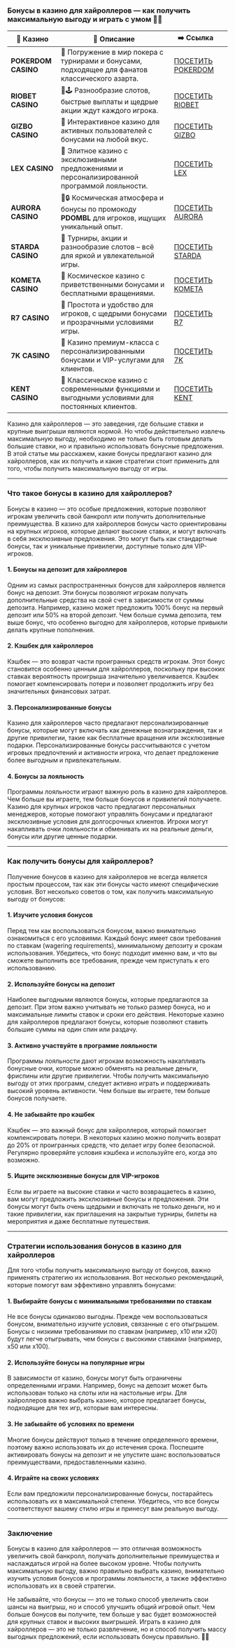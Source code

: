 ### Бонусы в казино для хайроллеров — как получить максимальную выгоду и играть с умом 💸🎰
| 🎰 Казино           | 📜 Описание                                                                                       | ➡️ Ссылка                                                                                          |   |
| ------------------- | ------------------------------------------------------------------------------------------------- | -------------------------------------------------------------------------------------------------- | - |
| **POKERDOM CASINO** | 🎲 Погружение в мир покера с турнирами и бонусами, подходящее для фанатов классического азарта.   | [ПОСЕТИТЬ POKERDOM](https://brandplay.link/FwVc4f)                                                 |   |
| **RIOBET CASINO**   | 🌟🕹️ Разнообразие слотов, быстрые выплаты и щедрые акции ждут каждого игрока.                    | [ПОСЕТИТЬ RIOBET](https://brandplay.link/TnjsxFvH)                                                 |   |
| **GIZBO CASINO**    | 🚀 Интерактивное казино для активных пользователей с бонусами на любой вкус.                      | [ПОСЕТИТЬ GIZBO](https://brandplay.link/rvzLrVLp)                                                  |   |
| **LEX CASINO**      | 🎰 Элитное казино с эксклюзивными предложениями и персонализированной программой лояльности.      | [ПОСЕТИТЬ LEX](https://brandplay.link/VMqNXPFs)                                                    |   |
| **AURORA CASINO**   | 🌌🔒 Космическая атмосфера и бонусы по промокоду **PDOMBL** для игроков, ищущих уникальный опыт. | [ПОСЕТИТЬ AURORA](https://10trafic-stat2.com/click/668546556bcc6313411604bc/6766/13031/subaccount) |   |
| **STARDA CASINO**   | 🌠 Турниры, акции и разнообразие слотов – всё для яркой и увлекательной игры.                     | [ПОСЕТИТЬ STARDA](https://brandplay.link/HDcDrxLk)                                                 |   |
| **KOMETA CASINO**   | 💫 Космическое казино с приветственными бонусами и бесплатными вращениями.                        | [ПОСЕТИТЬ KOMETA](https://brandplay.link/jHzFFYGv)                                                 |   |
| **R7 CASINO**       | 🎯 Простота и удобство для игроков, с щедрыми бонусами и прозрачными условиями игры.              | [ПОСЕТИТЬ R7](https://brandplay.link/dByFXP7h)                                                     |   |
| **7K CASINO**       | 💎 Казино премиум-класса с персонализированными бонусами и VIP-услугами для клиентов.             | [ПОСЕТИТЬ 7K](https://brandplay.link/dd46bNgD)                                                     |   |
| **KENT CASINO**     | 🎲 Классическое казино с современными функциями и выгодными условиями для постоянных клиентов.    | [ПОСЕТИТЬ KENT](https://brandplay.link/XRH1g6Vb)                                                   |   |
Казино для хайроллеров — это заведения, где большие ставки и крупные выигрыши являются нормой. Но чтобы действительно извлечь максимальную выгоду, необходимо не только быть готовым делать большие ставки, но и правильно использовать бонусные предложения. В этой статье мы расскажем, какие бонусы предлагают казино для хайроллеров, как их получить и какие стратегии стоит применить для того, чтобы получить максимальную выгоду от игры.

***

### Что такое бонусы в казино для хайроллеров?

Бонусы в казино — это особые предложения, которые позволяют игрокам увеличить свой банкролл или получить дополнительные преимущества. В казино для хайроллеров бонусы часто ориентированы на крупных игроков, которые делают высокие ставки, и могут включать в себя эксклюзивные предложения. Это могут быть как стандартные бонусы, так и уникальные привилегии, доступные только для VIP-игроков.

#### 1. **Бонусы на депозит для хайроллеров**

Одним из самых распространенных бонусов для хайроллеров является бонус на депозит. Эти бонусы позволяют игрокам получать дополнительные средства на свой счет в зависимости от суммы депозита. Например, казино может предложить 100% бонус на первый депозит или 50% на второй депозит. Чем больше сумма депозита, тем выше бонус, что особенно выгодно для хайроллеров, которые привыкли делать крупные пополнения.

#### 2. **Кэшбек для хайроллеров**

Кэшбек — это возврат части проигранных средств игрокам. Этот бонус становится особенно ценным для хайроллеров, поскольку при высоких ставках вероятность проигрыша значительно увеличивается. Кэшбек помогает компенсировать потери и позволяет продолжить игру без значительных финансовых затрат.

#### 3. **Персонализированные бонусы**

Казино для хайроллеров часто предлагают персонализированные бонусы, которые могут включать как денежные вознаграждения, так и другие привилегии, такие как бесплатные вращения или эксклюзивные подарки. Персонализированные бонусы рассчитываются с учетом игровых предпочтений и активности игрока, что делает предложение более выгодным и привлекательным.

#### 4. **Бонусы за лояльность**

Программы лояльности играют важную роль в казино для хайроллеров. Чем больше вы играете, тем больше бонусов и привилегий получаете. Казино для крупных игроков часто предлагают персональных менеджеров, которые помогают управлять бонусами и предлагают эксклюзивные условия для долгосрочных клиентов. Игроки могут накапливать очки лояльности и обменивать их на реальные деньги, бонусы или другие ценные подарки.

***

### Как получить бонусы для хайроллеров?

Получение бонусов в казино для хайроллеров не всегда является простым процессом, так как эти бонусы часто имеют специфические условия. Вот несколько советов о том, как получить максимальную выгоду от бонусов:

#### 1. **Изучите условия бонусов**

Перед тем как воспользоваться бонусом, важно внимательно ознакомиться с его условиями. Каждый бонус имеет свои требования по ставкам (wagering requirements), минимальному депозиту и срокам использования. Убедитесь, что бонус подходит именно вам, и что вы сможете выполнить все требования, прежде чем приступать к его использованию.

#### 2. **Используйте бонусы на депозит**

Наиболее выгодными являются бонусы, которые предлагаются за депозит. При этом важно учитывать не только размер бонуса, но и максимальные лимиты ставок и сроки его действия. Некоторые казино для хайроллеров предлагают бонусы, которые позволяют ставить большие суммы на один спин или раздачу.

#### 3. **Активно участвуйте в программе лояльности**

Программы лояльности дают игрокам возможность накапливать бонусные очки, которые можно обменять на реальные деньги, фриспины или другие привилегии. Чтобы получить максимальную выгоду от этих программ, следует активно играть и поддерживать высокий уровень активности. Чем больше вы играете, тем больше бонусов получаете.

#### 4. **Не забывайте про кэшбек**

Кэшбек — это важный бонус для хайроллеров, который помогает компенсировать потери. В некоторых казино можно получить возврат до 20% от проигранных средств, что делает игру более безопасной. Регулярно проверяйте условия кэшбека и используйте его, когда это возможно.

#### 5. **Ищите эксклюзивные бонусы для VIP-игроков**

Если вы играете на высокие ставки и часто возвращаетесь в казино, вам могут предложить эксклюзивные бонусы и предложения. Эти бонусы могут быть очень щедрыми и включать не только деньги, но и такие привилегии, как приглашения на закрытые турниры, билеты на мероприятия и даже бесплатные путешествия.

***

### Стратегии использования бонусов в казино для хайроллеров

Для того чтобы получить максимальную выгоду от бонусов, важно применять стратегию их использования. Вот несколько рекомендаций, которые помогут вам эффективно управлять бонусами:

#### 1. **Выбирайте бонусы с минимальными требованиями по ставкам**

Не все бонусы одинаково выгодны. Прежде чем воспользоваться бонусом, внимательно изучите условия, связанные с его отыгрышем. Бонусы с низкими требованиями по ставкам (например, x10 или x20) будут легче отыгрывать, чем бонусы с высокими ставками (например, x50 или x100).

#### 2. **Используйте бонусы на популярные игры**

В зависимости от казино, бонусы могут быть ограничены определенными играми. Например, бонус на депозит может быть использован только на слоты или на настольные игры. Для хайроллеров важно выбрать казино, которое предлагает бонусы, подходящие для тех игр, которые вам интересны.

#### 3. **Не забывайте об условиях по времени**

Многие бонусы действуют только в течение определенного времени, поэтому важно использовать их до истечения срока. Поспешите активировать бонусы на депозит и не упустите шанс воспользоваться преимуществами, предоставленными казино.

#### 4. **Играйте на своих условиях**

Если вам предложили персонализированные бонусы, постарайтесь использовать их в максимальной степени. Убедитесь, что все бонусы соответствуют вашему стилю игры и принесут вам реальную выгоду.

***

### Заключение

Бонусы в казино для хайроллеров — это отличная возможность увеличить свой банкролл, получать дополнительные преимущества и наслаждаться игрой на более высоком уровне. Чтобы получить максимальную выгоду, важно правильно выбрать казино, внимательно изучить условия бонусов и программы лояльности, а также эффективно использовать их в своей стратегии.

Не забывайте, что бонусы — это не только способ увеличить свои шансы на выигрыш, но и способ улучшить общий игровой опыт. Чем больше бонусов вы получите, тем больше у вас будет возможностей для крупных ставок и высоких выигрышей. Играть в казино для хайроллеров — это не только развлечение, но и способ получить массу выгодных предложений, если использовать бонусы правильно. 💸🎰
